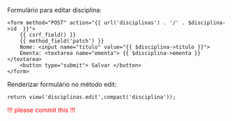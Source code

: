 Formulário para editar disciplina:

    <form method="POST" action="{{ url('disciplinas') . '/' . $disciplina->id  }}">
        {{ csrf_field() }}
        {{ method_field('patch') }}
        Nome: <input name="titulo" value="{{ $disciplina->titulo }}">
        Ementa: <textarea name="ementa"> {{ $disciplina->ementa }} </textarea>
        <button type="submit"> Salvar </button>
    </form>

Renderizar formulário no método edit:

    return view('disciplinas.edit',compact('disciplina'));

<div style="color:red;">!!! please commit this !!!</div>

